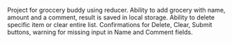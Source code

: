 Project for groccery buddy using reducer. Ability to add grocery with name, amount and a comment, result is saved in local storage. Ability to delete specific item or clear entire list. Confirmations for Delete, Clear, Submit buttons, warning for missing input in Name and Comment fields.